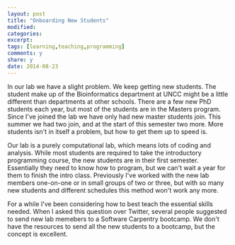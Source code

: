 ```yaml
---
layout: post
title: "Onboarding New Students"
modified:
categories: 
excerpt:
tags: [learning,teaching,programming]
comments: y
share: y
date: 2014-08-23
---
```

In our lab we have a slight problem. We keep getting new students. The student make up of the Bioinformatics department at UNCC might be a little different than departments at other schools. There are a few new PhD students each year, but most of the students are in the Masters program. Since I've joined the lab we have only had new master students join. This summer we had two join, and at the start of this semester two more. More students isn't in itself a problem, but how to get them up to speed is.  

Our lab is a purely computational lab, which means lots of coding and analysis. While most students are required to take the introductory programming course, the new students are in their first semester. Essentially they need to know how to program, but we can't wait a year for them to finish the intro class. Previously I've worked with the new lab members one-on-one or in small groups of two or three, but with so many new students and different schedules this method won't work any more. 

For a while I've been considering how to best teach the essential skills needed. When I asked this question over Twitter, several people suggested to send new lab memebers to a Software Carpentry bootcamp. We don't have the resources to send all the new students to a bootcamp, but the concept is excellent. 
